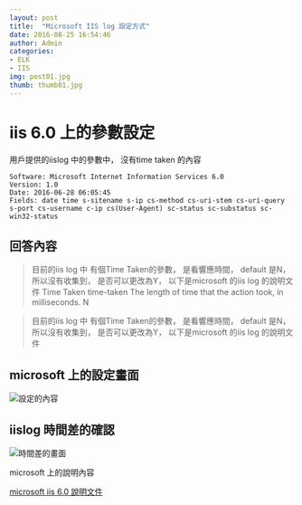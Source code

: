 ```yaml
---
layout: post
title:  "Microsoft IIS log 設定方式"
date: 2016-08-25 16:54:46
author: Admin
categories: 
- ELK 
- IIS
img: post01.jpg
thumb: thumb01.jpg
---
```


# iis 6.0 上的參數設定
用戶提供的iislog 中的參數中， 沒有time taken 的內容

```
Software: Microsoft Internet Information Services 6.0
Version: 1.0
Date: 2016-06-28 06:05:45
Fields: date time s-sitename s-ip cs-method cs-uri-stem cs-uri-query s-port cs-username c-ip cs(User-Agent) sc-status sc-substatus sc-win32-status
```

## 回答內容

> 目前的iis log 中 有個Time Taken的參數， 是看響應時間， default 是N， 所以沒有收集到， 是否可以更改為Y， 以下是microsoft 的iis log 的說明文件
> Time Taken time-taken The length of time that the action took, in milliseconds.  N

> 目前的iis log 中 有個Time Taken的參數， 是看響應時間， default 是N， 所以沒有收集到， 是否可以更改為Y， 以下是microsoft 的iis log 的說明文件


## microsoft 上的設定畫面

![設定的內容](http://i.imgur.com/bGySN8e.png) 

## iislog 時間差的確認

![時間差的畫面](/img/iislog-8hr.png)


microsoft 上的說明內容



[microsoft iis 6.0 說明文件](https://www.microsoft.com/technet/prodtechnol/WindowsServer2003/Library/IIS/676400bc-8969-4aa7-851a-9319490a9bbb.mspx?mfr=true)


